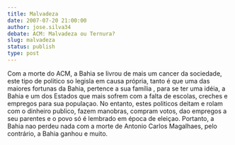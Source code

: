 ```yaml
---
title: Malvadeza
date: 2007-07-20 21:00:00
author: jose.silva34
debate: ACM: Malvadeza ou Ternura?
slug: malvadeza
status: publish 
type: post
---
```


Com a morte do ACM, a Bahia se livrou de mais um cancer da sociedade, este tipo de politico so legisla em causa própria, tanto é que uma das maiores fortunas da Bahia, pertence a sua família , para se ter uma idéia, a Bahia e um dos Estados que mais sofrem com a falta de escolas, creches e empregos para sua populaçao. No entanto, estes politicos deitam e rolam com o dinheiro publico, fazem manobras, compram votos, dao empregos a seu parentes e o povo só é lembrado em época de eleiçao. Portanto, a Bahia nao perdeu nada com a morte de Antonio Carlos Magalhaes, pelo contrário, a Bahia ganhou e muito.  

